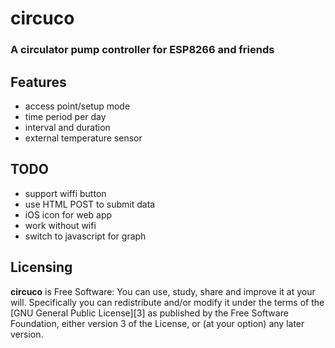 # circuco
### A circulator pump controller for ESP8266 and friends

## Features
* access point/setup mode
* time period per day
* interval and duration
* external temperature sensor

## TODO
* support wiffi button
* use HTML POST to submit data
* iOS icon for web app
* work without wifi
* switch to javascript for graph

## Licensing
**circuco** is Free Software: You can use, study, share and improve it at your
will. Specifically you can redistribute and/or modify it under the terms of the
[GNU General Public License][3] as published by the Free Software Foundation,
either version 3 of the License, or (at your option) any later version.
